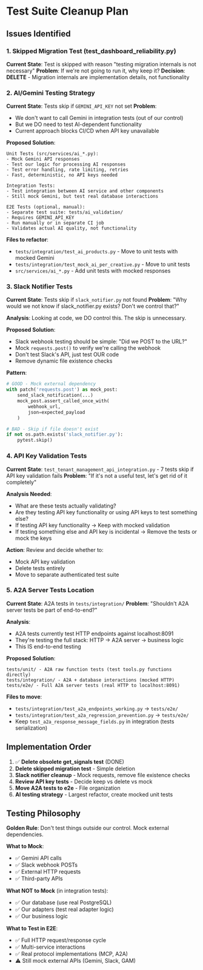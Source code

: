# Test Suite Cleanup Plan

## Issues Identified

### 1. Skipped Migration Test (test_dashboard_reliability.py)
**Current State**: Test is skipped with reason "testing migration internals is not necessary"
**Problem**: If we're not going to run it, why keep it?
**Decision**: **DELETE** - Migration internals are implementation details, not functionality

### 2. AI/Gemini Testing Strategy
**Current State**: Tests skip if `GEMINI_API_KEY` not set
**Problem**:
- We don't want to call Gemini in integration tests (out of our control)
- But we DO need to test AI-dependent functionality
- Current approach blocks CI/CD when API key unavailable

**Proposed Solution**:
```
Unit Tests (src/services/ai_*.py):
- Mock Gemini API responses
- Test our logic for processing AI responses
- Test error handling, rate limiting, retries
- Fast, deterministic, no API keys needed

Integration Tests:
- Test integration between AI service and other components
- Still mock Gemini, but test real database interactions

E2E Tests (optional, manual):
- Separate test suite: tests/ai_validation/
- Requires GEMINI_API_KEY
- Run manually or in separate CI job
- Validates actual AI quality, not functionality
```

**Files to refactor**:
- `tests/integration/test_ai_products.py` - Move to unit tests with mocked Gemini
- `tests/integration/test_mock_ai_per_creative.py` - Move to unit tests
- `src/services/ai_*.py` - Add unit tests with mocked responses

### 3. Slack Notifier Tests
**Current State**: Tests skip if `slack_notifier.py` not found
**Problem**: "Why would we not know if slack_notifier.py exists? Don't we control that?"

**Analysis**: Looking at code, we DO control this. The skip is unnecessary.

**Proposed Solution**:
- Slack webhook testing should be simple: "Did we POST to the URL?"
- Mock `requests.post()` to verify we're calling the webhook
- Don't test Slack's API, just test OUR code
- Remove dynamic file existence checks

**Pattern**:
```python
# GOOD - Mock external dependency
with patch('requests.post') as mock_post:
    send_slack_notification(...)
    mock_post.assert_called_once_with(
        webhook_url,
        json=expected_payload
    )

# BAD - Skip if file doesn't exist
if not os.path.exists('slack_notifier.py'):
    pytest.skip()
```

### 4. API Key Validation Tests
**Current State**: `test_tenant_management_api_integration.py` - 7 tests skip if API key validation fails
**Problem**: "If it's not a useful test, let's get rid of it completely"

**Analysis Needed**:
- What are these tests actually validating?
- Are they testing API key functionality or using API keys to test something else?
- If testing API key functionality → Keep with mocked validation
- If testing something else and API key is incidental → Remove the tests or mock the keys

**Action**: Review and decide whether to:
- Mock API key validation
- Delete tests entirely
- Move to separate authenticated test suite

### 5. A2A Server Tests Location
**Current State**: A2A tests in `tests/integration/`
**Problem**: "Shouldn't A2A server tests be part of end-to-end?"

**Analysis**:
- A2A tests currently test HTTP endpoints against localhost:8091
- They're testing the full stack: HTTP → A2A server → business logic
- This IS end-to-end testing

**Proposed Solution**:
```
tests/unit/ - A2A raw function tests (test tools.py functions directly)
tests/integration/ - A2A + database interactions (mocked HTTP)
tests/e2e/ - Full A2A server tests (real HTTP to localhost:8091)
```

**Files to move**:
- `tests/integration/test_a2a_endpoints_working.py` → `tests/e2e/`
- `tests/integration/test_a2a_regression_prevention.py` → `tests/e2e/`
- Keep `test_a2a_response_message_fields.py` in integration (tests serialization)

## Implementation Order

1. ✅ **Delete obsolete get_signals test** (DONE)
2. **Delete skipped migration test** - Simple deletion
3. **Slack notifier cleanup** - Mock requests, remove file existence checks
4. **Review API key tests** - Decide keep vs delete vs mock
5. **Move A2A tests to e2e** - File organization
6. **AI testing strategy** - Largest refactor, create mocked unit tests

## Testing Philosophy

**Golden Rule**: Don't test things outside our control. Mock external dependencies.

**What to Mock**:
- ✅ Gemini API calls
- ✅ Slack webhook POSTs
- ✅ External HTTP requests
- ✅ Third-party APIs

**What NOT to Mock** (in integration tests):
- ✅ Our database (use real PostgreSQL)
- ✅ Our adapters (test real adapter logic)
- ✅ Our business logic

**What to Test in E2E**:
- ✅ Full HTTP request/response cycle
- ✅ Multi-service interactions
- ✅ Real protocol implementations (MCP, A2A)
- ⚠️ Still mock external APIs (Gemini, Slack, GAM)
